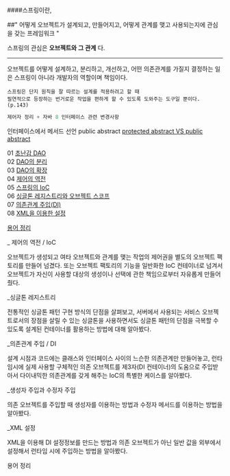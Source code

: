 ####스프링이란,

##" 어떻게 오브젝트가 설계되고, 만들어지고, 어떻게 관계를 맺고 사용되는지에 관심을 갖는 프레임워크 "

스프링의 관심은 **오브젝트와 그 관계** 다.

---
오브젝트를 어떻게 설계하고, 분리하고, 개선하고, 어떤 의존관계를 가질지 결정하는 일은
스프링이 아니라 개발자의 역할이며 책임이다.

```
스프링은 단지 원칙을 잘 따르는 설계를 적용하려고 할 때
필연적으로 등장하는 번거로운 작업을 편하게 할 수 있도록 도와주는 도구일 뿐이다. (p.143)
```
```Java
제어자 정리 + 자바 8 인터페이스 관련 변경사항
```
인터페이스에서 메서드 선언 public abstract
[protected abstract VS public abstract](ref_01.md)

01 [초난감 DAO](01.md)<br>
02 [DAO의 분리](02.md)<br>
03 [DAO의 확장](03.md)<br>
04 [제어의 역전](04.md)<br>
05 [스프링의 IoC](05.md)<br>
06 [싱글톤 레지스트리와 오브젝트 스코프](06.md)<br>
07 [의존관계 주입(DI)](07.md)<br>
08 [XML을 이용한 설정](08.md)<br>

[용어 정리](keyword.md)

_ 제어의 역전 / IoC

오브젝트가 생성되고 여타 오브젝트와 관계를 맺는 작업의 제어권을 별도의 오브젝트 팩토리를 만들어 넘겼다.
또는 오브젝트 팩토리의 기능을 일반화한 IoC 컨테이너로 넘겨서 오브젝트가 자신이 사용할 대상의 생성이나 선택에 관한 책임으로부터
자유롭게 만들어줬다.

_싱글톤 레지스트리

전통적인 싱글톤 패턴 구현 방식의 단점을 살펴보고, 서버에서 사용되는 서비스 오브젝트로서의 장점을 살릴 수 있는 싱글톤을
사용하면서도 싱글톤 패턴의 단점을 극복할 수 있도록 설계된 컨테이너를 활용하는 방법에 대해 알아봤다.

_의존관계 주입 / DI

설계 시점과 코드에는 클래스와 인터페이스 사이의 느슨한 의존관계만 만들어놓고, 런타임시에 실제 사용할 구체적인 의존 오브젝트를 제3자(DI 컨테이너)의 도움으로 주입받아서 다이내믹한 의존관계를 갖게 해주는 IoC의 특별한 케이스를 알아봤다.

_생성자 주입과 수정자 주입

의존 오브젝트를 주입할 때 생성자를 이용하는 방법과 수정자 메서드를 이용하는 방법을 알아봤다.

_XML 설정

XML을 이용해 DI 설정정보를 만드는 방법과 의존 오브젝트가 아닌 일반 값을 외부에서 설정해서 런타임 시에 주입하는 방법을 알아봤다.

용어 정리
